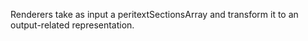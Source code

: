 Renderers take as input a peritextSectionsArray and transform it to an output-related representation.
